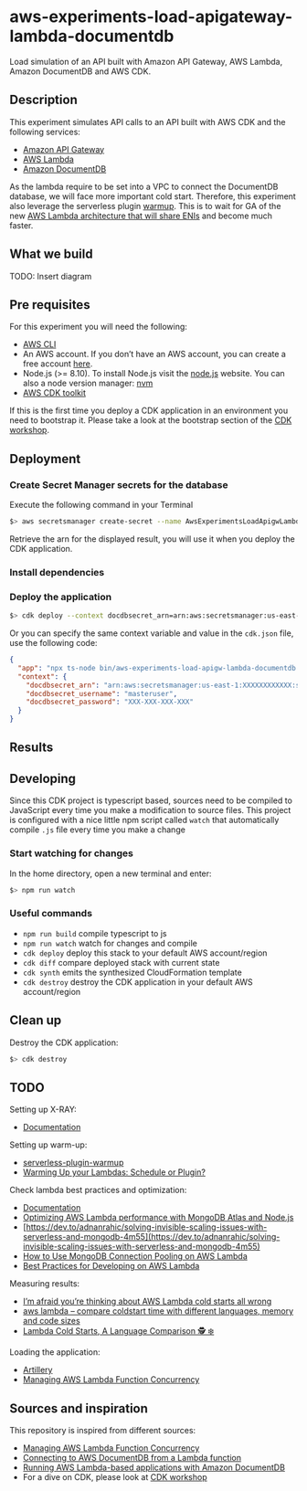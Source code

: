 # aws-experiments-load-apigateway-lambda-documentdb

Load simulation of an API built with Amazon API Gateway, AWS Lambda, Amazon DocumentDB and AWS CDK.

## Description

This experiment simulates API calls to an API built with AWS CDK and the following services:

- [Amazon API Gateway](https://aws.amazon.com/api-gateway/)
- [AWS Lambda](https://aws.amazon.com/lambda/)
- [Amazon DocumentDB](https://aws.amazon.com/documentdb/)

As the lambda require to be set into a VPC to connect the DocumentDB database, we will face more important cold start. Therefore, this experiment also leverage the serverless plugin [warmup](https://github.com/FidelLimited/serverless-plugin-warmup). This is to wait for GA of the new [AWS Lambda architecture that will share ENIs](https://youtu.be/QdzV04T_kec?t=2393) and become much faster.

## What we build

TODO: Insert diagram

## Pre requisites

For this experiment you will need the following:

- [AWS CLI](https://docs.aws.amazon.com/cli/latest/userguide/cli-chap-install.html)
- An AWS account. If you don’t have an AWS account, you can create a free account [here](https://portal.aws.amazon.com/billing/signup/iam).
- Node.js (>= 8.10). To install Node.js visit the [node.js](https://nodejs.org/en/) website. You can also a node version manager: [nvm](https://github.com/nvm-sh/nvm)
- [AWS CDK toolkit](https://docs.aws.amazon.com/cdk/latest/guide/getting_started.html)

If this is the first time you deploy a CDK application in an environment you need to bootstrap it. Please take a look at the bootstrap section of the [CDK workshop](https://cdkworkshop.com/20-typescript/20-create-project/500-deploy.html).

## Deployment

### Create Secret Manager secrets for the database

Execute the following command in your Terminal

```bash
$> aws secretsmanager create-secret --name AwsExperimentsLoadApigwLambdaDocumentdb/docdbsecrets --secret-string '{"masterUserPassword": "XXX-XXX-XXX-XXXXXXXXXXXX","masterUsername": "masteruser"}'
```

Retrieve the arn for the displayed result, you will use it when you deploy the CDK application.

### Install dependencies

### Deploy the application

```bash
$> cdk deploy --context docdbsecret_arn=arn:aws:secretsmanager:us-east-1:XXXXXXXXXXXX:secret:AwsExperimentsLoadApigwLambdaDocumentdb/docdbsecrets-XXXXXX -c docdbsecret_username=masteruser -c docdbsecret_password=XXX-XXX-XXX-XXX
```

Or you can specify the same context variable and value in the `cdk.json` file, use the following code:

```json
{
  "app": "npx ts-node bin/aws-experiments-load-apigw-lambda-documentdb.ts",
  "context": {
    "docdbsecret_arn": "arn:aws:secretsmanager:us-east-1:XXXXXXXXXXXX:secret:AwsExperimentsLoadApigwLambdaDocumentdb/docdbsecrets-XXXXXX",
    "docdbsecret_username": "masteruser",
    "docdbsecret_password": "XXX-XXX-XXX-XXX"
  }
}
```

## Results

## Developing

Since this CDK project is typescript based, sources need to be compiled to JavaScript every time you make a modification to source files. This project is configured with a nice little npm script called `watch` that automatically compile `.js` file every time you make a change

### Start watching for changes

In the home directory, open a new terminal and enter:

```bash
$> npm run watch
```

### Useful commands

- `npm run build`   compile typescript to js
- `npm run watch`   watch for changes and compile
- `cdk deploy`      deploy this stack to your default AWS account/region
- `cdk diff`        compare deployed stack with current state
- `cdk synth`       emits the synthesized CloudFormation template
- `cdk destroy`     destroy the CDK application in your default AWS account/region

## Clean up

Destroy the CDK application:

```bash
$> cdk destroy
```

## TODO

Setting up X-RAY:

- [Documentation](https://docs.aws.amazon.com/xray/latest/devguide/xray-services-lambda.html)

Setting up warm-up:

- [serverless-plugin-warmup](https://www.npmjs.com/package/serverless-plugin-warmup)
- [Warming Up your Lambdas: Schedule or Plugin?](https://dev.to/dvddpl/warming-up-your-lambdas-schedule-or-plugin--flo)

Check lambda best practices and optimization:

- [Documentation](https://docs.aws.amazon.com/lambda/latest/dg/best-practices.html)
- [Optimizing AWS Lambda performance with MongoDB Atlas and Node.js](https://www.mongodb.com/blog/post/optimizing-aws-lambda-performance-with-mongodb-atlas-and-nodejs)
- [https://dev.to/adnanrahic/solving-invisible-scaling-issues-with-serverless-and-mongodb-4m55](https://dev.to/adnanrahic/solving-invisible-scaling-issues-with-serverless-and-mongodb-4m55)
- [How to Use MongoDB Connection Pooling on AWS Lambda](https://scalegrid.io/blog/how-to-use-mongodb-connection-pooling-on-aws-lambda/)
- [Best Practices for Developing on AWS Lambda](https://aws.amazon.com/blogs/architecture/best-practices-for-developing-on-aws-lambda/)

Measuring results:

- [I’m afraid you’re thinking about AWS Lambda cold starts all wrong](https://theburningmonk.com/2018/01/im-afraid-youre-thinking-about-aws-lambda-cold-starts-all-wrong/)
- [aws lambda – compare coldstart time with different languages, memory and code sizes](https://theburningmonk.com/2017/06/aws-lambda-compare-coldstart-time-with-different-languages-memory-and-code-sizes/)
- [Lambda Cold Starts, A Language Comparison 🕵 ❄️](https://medium.com/@nathan.malishev/lambda-cold-starts-language-comparison-%EF%B8%8F-a4f4b5f16a62)

Loading the application:

- [Artillery](https://artillery.io/docs/script-reference/)
- [Managing AWS Lambda Function Concurrency](https://aws.amazon.com/blogs/compute/managing-aws-lambda-function-concurrency/)

## Sources and inspiration

This repository is inspired from different sources:

- [Managing AWS Lambda Function Concurrency](https://aws.amazon.com/blogs/compute/managing-aws-lambda-function-concurrency/)
- [Connecting to AWS DocumentDB from a Lambda function](https://blog.webiny.com/connecting-to-aws-documentdb-from-a-lambda-function-2b666c9e4402)
- [Running AWS Lambda-based applications with Amazon DocumentDB](https://aws.amazon.com/blogs/database/running-aws-lambda-based-applications-with-amazon-documentdb/)
- For a dive on CDK, please look at [CDK workshop](https://cdkworkshop.com)
